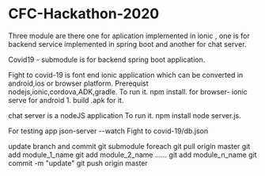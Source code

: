 # CFC-Hackathon-2020

Three  module are there one for aplication implemented in ionic , one  is for backend service implemented in spring boot and another for chat server.

Covid19 - submodule is for backend spring boot application.

Fight to covid-19 is font end ionic application which can be converted in android,ios or browser platform.
  Prerequist nodejs,ionic,cordova,ADK,gradle.
  To run it.
  npm install.
  for browser- ionic serve
  for android 1. build .apk for it.


chat server is a nodeJS application
  To run it.
  npm install
  node server.js.

For testing app
json-server --watch Fight to covid-19/db.json

update branch and commit
git submodule foreach git pull origin master
git add module_1_name
git add module_2_name
......
git add module_n_name
git commit -m "update"
git push origin master
